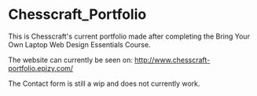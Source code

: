 # Chesscraft_Portfolio

This is Chesscraft's current portfolio made after completing the Bring Your Own Laptop Web Design Essentials Course.

The website can currently be seen on: http://www.chesscraft-portfolio.epizy.com/

The Contact form is still a wip and does not currently work.
